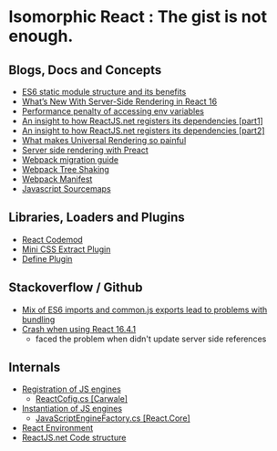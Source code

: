 # Isomorphic React : The gist is not enough. 

## Blogs, Docs and Concepts
* [ES6 static module structure and its benefits](https://exploringjs.com/es6/ch_modules.html#static-module-structure)
* [What’s New With Server-Side Rendering in React 16](https://medium.com/hackernoon/whats-new-with-server-side-rendering-in-react-16-9b0d78585d67)
* [Performance penalty of accessing env variables](https://www.reddit.com/r/node/comments/7thtlv/performance_penalty_of_accessing_env_variables/)
* [An insight to how ReactJS.net registers its dependencies [part1]](https://docs.microsoft.com/en-us/dotnet/csharp/programming-guide/classes-and-structs/static-constructors)
* [An insight to how ReactJS.net registers its dependencies [part2]](https://haacked.com/archive/2010/05/16/three-hidden-extensibility-gems-in-asp-net-4.aspx/)
* [What makes Universal Rendering so painful](https://github.com/faceyspacey/react-universal-component#what-makes-universal-rendering-so-painful)
* [Server side rendering with Preact](https://preactjs.com/guide/v10/server-side-rendering/)
* [Webpack migration guide](https://webpack.js.org/migrate/4/)
* [Webpack Tree Shaking](https://webpack.js.org/guides/tree-shaking/)
* [Webpack Manifest](https://webpack.js.org/concepts/manifest/)
* [Javascript Sourcemaps](https://developer.mozilla.org/en-US/docs/Tools/Debugger/How_to/Use_a_source_map)

## Libraries, Loaders and Plugins
* [React Codemod](https://github.com/reactjs/react-codemod)
* [Mini CSS Extract Plugin](https://github.com/webpack-contrib/mini-css-extract-plugin)
* [Define Plugin](https://webpack.js.org/plugins/define-plugin/)


## Stackoverflow / Github
* [Mix of ES6 imports and common.js exports lead to problems with bundling](https://github.com/almende/vis/issues/2934)
* [Crash when using React 16.4.1](https://github.com/reactjs/React.NET/issues/555)
  * faced the problem when didn't update server side references

## Internals
* [Registration of JS engines](https://github.com/Taritsyn/JavaScriptEngineSwitcher/wiki/Registration-of-JS-engines)
  * [ReactCofig.cs [Carwale]](https://github.com/carwale/carwaleweb/blob/develop/Carwale/App_Start/ReactConfig.cs#L37)
* [Instantiation of JS engines](https://github.com/Taritsyn/JavaScriptEngineSwitcher/wiki/Creating-instances-of-JS-engines)
  * [JavaScriptEngineFactory.cs [React.Core]](https://github.com/reactjs/React.NET/blob/master/src/React.Core/JavaScriptEngineFactory.cs#L274)
* [React Environment](https://github.com/reactjs/React.NET/blob/master/src/React.Core/ReactEnvironment.cs#L85)
* [ReactJS.net Code structure](https://reactjs.net/dev/code-structure.html#interfaces-and-dependency-injection)
